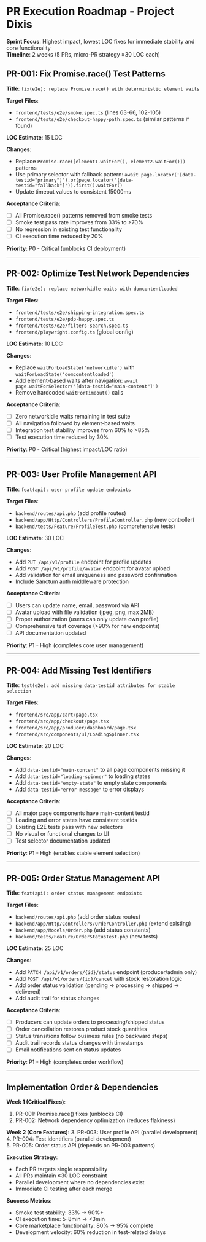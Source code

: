 # PR Execution Roadmap - Project Dixis

**Sprint Focus**: Highest impact, lowest LOC fixes for immediate stability and core functionality  
**Timeline**: 2 weeks (5 PRs, micro-PR strategy ≤30 LOC each)

## PR-001: Fix Promise.race() Test Patterns

**Title**: `fix(e2e): replace Promise.race() with deterministic element waits`

**Target Files**:
- `frontend/tests/e2e/smoke.spec.ts` (lines 63-66, 102-105)
- `frontend/tests/e2e/checkout-happy-path.spec.ts` (similar patterns if found)

**LOC Estimate**: 15 LOC

**Changes**:
- Replace `Promise.race([element1.waitFor(), element2.waitFor()])` patterns  
- Use primary selector with fallback pattern: `await page.locator('[data-testid="primary"]').or(page.locator('[data-testid="fallback"]')).first().waitFor()`
- Update timeout values to consistent 15000ms

**Acceptance Criteria**:
- [ ] All Promise.race() patterns removed from smoke tests
- [ ] Smoke test pass rate improves from 33% to >70%
- [ ] No regression in existing test functionality
- [ ] CI execution time reduced by 20%

**Priority**: P0 - Critical (unblocks CI deployment)

---

## PR-002: Optimize Test Network Dependencies

**Title**: `fix(e2e): replace networkidle waits with domcontentloaded`

**Target Files**:
- `frontend/tests/e2e/shipping-integration.spec.ts`
- `frontend/tests/e2e/pdp-happy.spec.ts`
- `frontend/tests/e2e/filters-search.spec.ts`
- `frontend/playwright.config.ts` (global config)

**LOC Estimate**: 10 LOC

**Changes**:
- Replace `waitForLoadState('networkidle')` with `waitForLoadState('domcontentloaded')`
- Add element-based waits after navigation: `await page.waitForSelector('[data-testid="main-content"]')`
- Remove hardcoded `waitForTimeout()` calls

**Acceptance Criteria**:
- [ ] Zero networkidle waits remaining in test suite
- [ ] All navigation followed by element-based waits
- [ ] Integration test stability improves from 60% to >85%
- [ ] Test execution time reduced by 30%

**Priority**: P0 - Critical (highest impact/LOC ratio)

---

## PR-003: User Profile Management API

**Title**: `feat(api): user profile update endpoints`

**Target Files**:
- `backend/routes/api.php` (add profile routes)
- `backend/app/Http/Controllers/ProfileController.php` (new controller)
- `backend/tests/Feature/ProfileTest.php` (comprehensive tests)

**LOC Estimate**: 30 LOC

**Changes**:
- Add `PUT /api/v1/profile` endpoint for profile updates
- Add `POST /api/v1/profile/avatar` endpoint for avatar upload
- Add validation for email uniqueness and password confirmation
- Include Sanctum auth middleware protection

**Acceptance Criteria**:
- [ ] Users can update name, email, password via API
- [ ] Avatar upload with file validation (jpeg, png, max 2MB)
- [ ] Proper authorization (users can only update own profile)
- [ ] Comprehensive test coverage (>90% for new endpoints)
- [ ] API documentation updated

**Priority**: P1 - High (completes core user management)

---

## PR-004: Add Missing Test Identifiers

**Title**: `test(e2e): add missing data-testid attributes for stable selection`

**Target Files**:
- `frontend/src/app/cart/page.tsx`
- `frontend/src/app/checkout/page.tsx`
- `frontend/src/app/producer/dashboard/page.tsx`
- `frontend/src/components/ui/LoadingSpinner.tsx`

**LOC Estimate**: 20 LOC

**Changes**:
- Add `data-testid="main-content"` to all page components missing it
- Add `data-testid="loading-spinner"` to loading states  
- Add `data-testid="empty-state"` to empty state components
- Add `data-testid="error-message"` to error displays

**Acceptance Criteria**:
- [ ] All major page components have main-content testid
- [ ] Loading and error states have consistent testids
- [ ] Existing E2E tests pass with new selectors
- [ ] No visual or functional changes to UI
- [ ] Test selector documentation updated

**Priority**: P1 - High (enables stable element selection)

---

## PR-005: Order Status Management API

**Title**: `feat(api): order status management endpoints`

**Target Files**:
- `backend/routes/api.php` (add order status routes)
- `backend/app/Http/Controllers/OrderController.php` (extend existing)
- `backend/app/Models/Order.php` (add status constants)
- `backend/tests/Feature/OrderStatusTest.php` (new tests)

**LOC Estimate**: 25 LOC

**Changes**:
- Add `PATCH /api/v1/orders/{id}/status` endpoint (producer/admin only)
- Add `POST /api/v1/orders/{id}/cancel` with stock restoration logic
- Add order status validation (pending → processing → shipped → delivered)
- Add audit trail for status changes

**Acceptance Criteria**:
- [ ] Producers can update orders to processing/shipped status
- [ ] Order cancellation restores product stock quantities
- [ ] Status transitions follow business rules (no backward steps)
- [ ] Audit trail records status changes with timestamps
- [ ] Email notifications sent on status updates

**Priority**: P1 - High (completes order workflow)

---

## Implementation Order & Dependencies

**Week 1 (Critical Fixes)**:
1. PR-001: Promise.race() fixes (unblocks CI)
2. PR-002: Network dependency optimization (reduces flakiness)

**Week 2 (Core Features)**:
3. PR-003: User profile API (parallel development)
4. PR-004: Test identifiers (parallel development)  
5. PR-005: Order status API (depends on PR-003 patterns)

**Execution Strategy**:
- Each PR targets single responsibility
- All PRs maintain ≤30 LOC constraint
- Parallel development where no dependencies exist
- Immediate CI testing after each merge

**Success Metrics**:
- Smoke test stability: 33% → 90%+
- CI execution time: 5-8min → <3min
- Core marketplace functionality: 80% → 95% complete
- Development velocity: 60% reduction in test-related delays